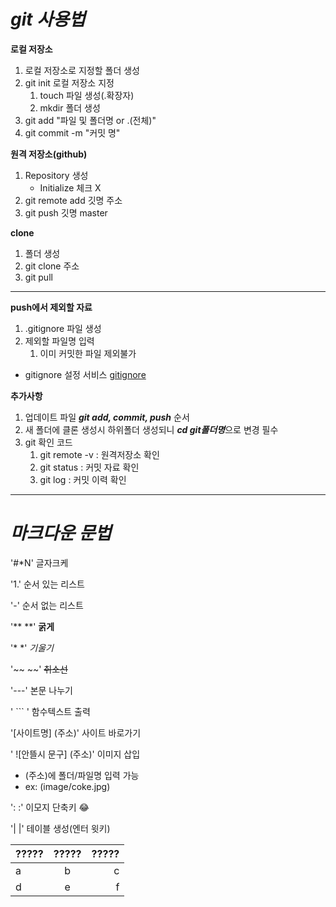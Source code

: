 # *git 사용법*

**로컬 저장소**
1. 로컬 저장소로 지정할 폴더 생성
2. git init 로컬 저장소 지정
    1. touch 파일 생성(.확장자)
    2. mkdir 폴더 생성
3. git add "파일 및 폴더명 or .(전체)"
4. git commit -m "커밋 명"

**원격 저장소(github)**
1. Repository 생성
    - Initialize 체크 X
2. git remote add 깃명 주소
3. git push 깃명 master

**clone**
1. 폴더 생성
2. git clone 주소
3. git pull

---

**push에서 제외할 자료**
1. .gitignore 파일 생성
2. 제외할 파일명 입력
    1. 이미 커밋한 파일 제외불가
- gitignore 설정 서비스
[gitignore](https://www.toptal.com/developers/gitignore)

**추가사항**
1. 업데이트 파일 ***git add, commit, push*** 순서
2. 새 폴더에 클론 생성시 하위폴더 생성되니 ***cd git폴더명***으로 변경 필수
3. git 확인 코드
    1. git remote -v : 원격저장소 확인
    2. git status : 커밋 자료 확인
    3. git log : 커밋 이력 확인
---
# *마크다운 문법*

'#*N' 글자크케

'1.' 순서 있는 리스트

'-' 순서 없는 리스트

'** **' **굵게**

'* *' *기울기*

'~~ ~~' ~~취소선~~

'---' 본문 나누기

' ``` ' 함수텍스트 출력

'[사이트명] (주소)' 사이트 바로가기

' ![안뜰시 문구] (주소)' 이미지 삽입
+ (주소)에 폴더/파일명 입력 가능
+ ex: (image/coke.jpg)

': :' 이모지 단축키 :joy:

'| |' 테이블 생성(엔터 윗키)

|   ?????    |   ?????   |   ?????   |
|    :---    |  :---:    |    ---:   |
|     a      |     b     |     c     |
|     d      |     e     |     f     |

